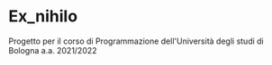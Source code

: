 # Ex_nihilo
Progetto per il corso di Programmazione dell'Università degli studi di Bologna a.a. 2021/2022
